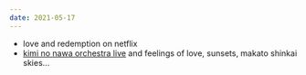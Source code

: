 ```yaml
---
date: 2021-05-17
---
```


- love and redemption on netflix
- [kimi no nawa orchestra live](https://www.youtube.com/watch?v=M40SBBsSCIA&list=RDM40SBBsSCIA) and feelings of love, sunsets, makato shinkai skies...